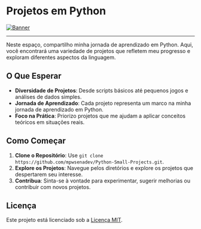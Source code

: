 # Projetos em Python
[![Banner](https://raspberry-valley.azurewebsites.net/img/Python-01.jpg)](https://github.com/mpwsenadev/Python-Small-Projects)

---

Neste espaço, compartilho minha jornada de aprendizado em Python. Aqui, você encontrará uma variedade de projetos que refletem meu progresso e exploram diferentes aspectos da linguagem.

## O Que Esperar

- **Diversidade de Projetos**: Desde scripts básicos até pequenos jogos e análises de dados simples.
- **Jornada de Aprendizado**: Cada projeto representa um marco na minha jornada de aprendizado em Python.
- **Foco na Prática**: Priorizo projetos que me ajudam a aplicar conceitos teóricos em situações reais.

## Como Começar

1. **Clone o Repositório**: Use `git clone https://github.com/mpwsenadev/Python-Small-Projects.git`.
2. **Explore os Projetos**: Navegue pelos diretórios e explore os projetos que despertarem seu interesse.
3. **Contribua**: Sinta-se à vontade para experimentar, sugerir melhorias ou contribuir com novos projetos.

## Licença

Este projeto está licenciado sob a [Licença MIT](LICENSE).
